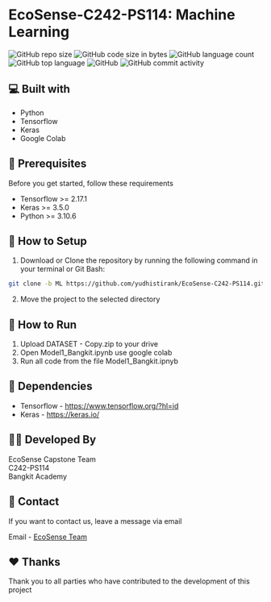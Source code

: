 # EcoSense-C242-PS114: Machine Learning
![GitHub repo size](https://img.shields.io/github/repo-size/yudhistirank/EcoSense-C242-PS114?color=red&label=repository%20size)
![GitHub code size in bytes](https://img.shields.io/github/languages/code-size/yudhistirank/EcoSense-C242-PS114?color=red)
![GitHub language count](https://img.shields.io/github/languages/count/yudhistirank/EcoSense-C242-PS114)
![GitHub top language](https://img.shields.io/github/languages/top/yudhistirank/EcoSense-C242-PS114)
![GitHub](https://img.shields.io/github/license/yudhistirank/EcoSense-C242-PS114?color=yellow)
![GitHub commit activity](https://img.shields.io/github/commit-activity/m/yudhistirank/EcoSense-C242-PS114?color=brightgreen&label=commits)

## 💻 Built with

- Python
- Tensorflow
- Keras
- Google Colab

## 📌 Prerequisites

Before you get started, follow these requirements

- Tensorflow >= 2.17.1
- Keras >= 3.5.0
- Python >= 3.10.6

## 🍃 How to Setup

1. Download or Clone the repository by running the following command in your terminal or Git Bash:
  ```bash
  git clone -b ML https://github.com/yudhistirank/EcoSense-C242-PS114.git
  ```
2. Move the project to the selected directory


## 🚀 How to Run

1. Upload DATASET - Copy.zip to your drive
2. Open Model1_Bangkit.ipynb use google colab
3. Run all code from the file Model1_Bangkit.ipnyb

## 💎 Dependencies

- Tensorflow - https://www.tensorflow.org/?hl=id
- Keras - https://keras.io/

## 👨‍💻 Developed By

EcoSense Capstone Team <br>
C242-PS114 <br>
Bangkit Academy

## 💬 Contact

If you want to contact us, leave a message via email

Email - [EcoSense Team](mailto:C242-PS114@bangkit.academy)

## ❤️ Thanks

Thank you to all parties who have contributed to the development of this project

